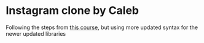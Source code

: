 # Instagram clone by Caleb

Following the steps from [this course](https://youtu.be/mDgEqoQUBgk), but using more updated syntax for the newer updated libraries 
